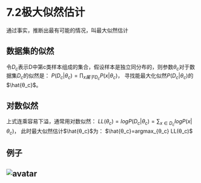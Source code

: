 # 7.2极大似然估计
通过事实，推断出最有可能的情况，叫最大似然估计

## 数据集的似然
令$D_c$表示D中第c类样本组成的集合，假设样本是独立同分布的，则参数$θ_c$对于数据集$D_c$的似然是：
$P(D_c|θ_c)=\prod_{x属于D_c}P(x|θ_c)$，
寻找能最大化似然$P(D_c|θ_c)$的 $\hat{θ_c}$。

## 对数似然
上式连乘容易下溢，通常用对数似然：
$LL(θ_c)=logP(D_c|θ_c)=\sum_{x∈D_c}logP(x|θ_c)$，
此时最大似然估计$\hat{θ_c}$为：
$\hat{θ_c}=argmax_{θ_c} LL(θ_c)$

## 例子

## ![avatar](\均值和方差.png)